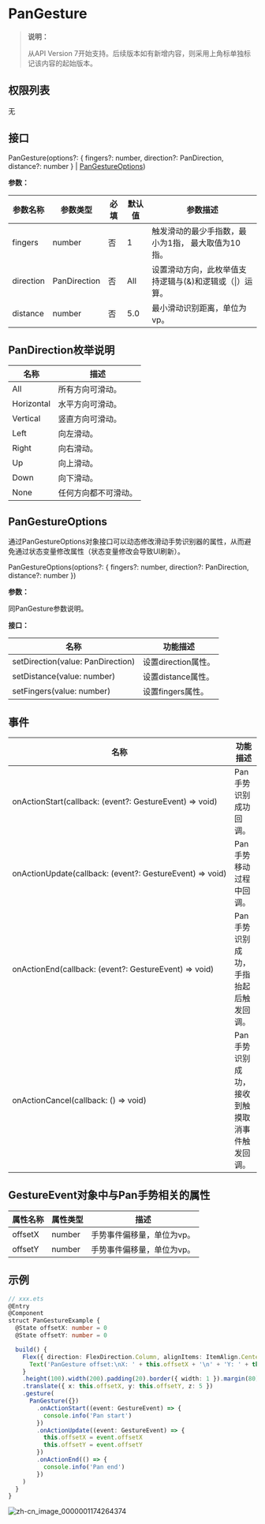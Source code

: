 # PanGesture

>  **说明：**
>
>  从API Version 7开始支持。后续版本如有新增内容，则采用上角标单独标记该内容的起始版本。


## 权限列表

无


## 接口

PanGesture(options?: { fingers?: number, direction?: PanDirection, distance?: number } | [PanGestureOptions](#pangestureoptions))

**参数：**

| 参数名称      | 参数类型         | 必填   | 默认值  | 参数描述                               |
| --------- | ------------ | ---- | ---- | ---------------------------------- |
| fingers   | number       | 否    | 1    | 触发滑动的最少手指数，最小为1指，&nbsp;最大取值为10指。   |
| direction | PanDirection | 否    | All  | 设置滑动方向，此枚举值支持逻辑与(&amp;)和逻辑或（\|）运算。 |
| distance  | number       | 否    | 5.0  | 最小滑动识别距离，单位为vp。                    |

## PanDirection枚举说明

| 名称         | 描述         |
| ---------- | ---------- |
| All        | 所有方向可滑动。   |
| Horizontal | 水平方向可滑动。   |
| Vertical   | 竖直方向可滑动。   |
| Left       | 向左滑动。      |
| Right      | 向右滑动。      |
| Up         | 向上滑动。      |
| Down       | 向下滑动。      |
| None       | 任何方向都不可滑动。 |

## PanGestureOptions

通过PanGestureOptions对象接口可以动态修改滑动手势识别器的属性，从而避免通过状态变量修改属性（状态变量修改会导致UI刷新）。

PanGestureOptions(options?: { fingers?: number, direction?: PanDirection, distance?: number })

**参数：**

同PanGesture参数说明。

**接口：**

| 名称                                     | 功能描述           |
| -------------------------------------- | -------------- |
| setDirection(value:&nbsp;PanDirection) | 设置direction属性。 |
| setDistance(value:&nbsp;number)        | 设置distance属性。  |
| setFingers(value:&nbsp;number)         | 设置fingers属性。   |

## 事件

| 名称                                       | 功能描述                     |
| ---------------------------------------- | ------------------------ |
| onActionStart(callback:&nbsp;(event?:&nbsp;GestureEvent)&nbsp;=&gt;&nbsp;void) | Pan手势识别成功回调。             |
| onActionUpdate(callback:&nbsp;(event?:&nbsp;GestureEvent)&nbsp;=&gt;&nbsp;void) | Pan手势移动过程中回调。            |
| onActionEnd(callback:&nbsp;(event?:&nbsp;GestureEvent)&nbsp;=&gt;&nbsp;void) | Pan手势识别成功，手指抬起后触发回调。     |
| onActionCancel(callback:&nbsp;()&nbsp;=&gt;&nbsp;void) | Pan手势识别成功，接收到触摸取消事件触发回调。 |

## GestureEvent对象中与Pan手势相关的属性

| 属性名称    | 属性类型   | 描述             |
| ------- | ------ | -------------- |
| offsetX | number | 手势事件偏移量，单位为vp。 |
| offsetY | number | 手势事件偏移量，单位为vp。 |

## 示例

```ts
// xxx.ets
@Entry
@Component
struct PanGestureExample {
  @State offsetX: number = 0
  @State offsetY: number = 0

  build() {
    Flex({ direction: FlexDirection.Column, alignItems: ItemAlign.Center, justifyContent: FlexAlign.SpaceBetween }) {
      Text('PanGesture offset:\nX: ' + this.offsetX + '\n' + 'Y: ' + this.offsetY)
    }
    .height(100).width(200).padding(20).border({ width: 1 }).margin(80)
    .translate({ x: this.offsetX, y: this.offsetY, z: 5 })
    .gesture(
      PanGesture({})
        .onActionStart((event: GestureEvent) => {
          console.info('Pan start')
        })
        .onActionUpdate((event: GestureEvent) => {
          this.offsetX = event.offsetX
          this.offsetY = event.offsetY
        })
        .onActionEnd(() => {
          console.info('Pan end')
        })
    )
  }
}
```

![zh-cn_image_0000001174264374](figures/zh-cn_image_0000001174264374.gif)
